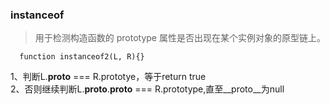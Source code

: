 ### instanceof
> 用于检测构造函数的 prototype 属性是否出现在某个实例对象的原型链上。

```
  function instanceof2(L, R){}
```

1、判断L.__proto__ === R.prototye，等于return true    
2、否则继续判断L.__proto__.__proto__ === R.prototype,直至__proto__为null